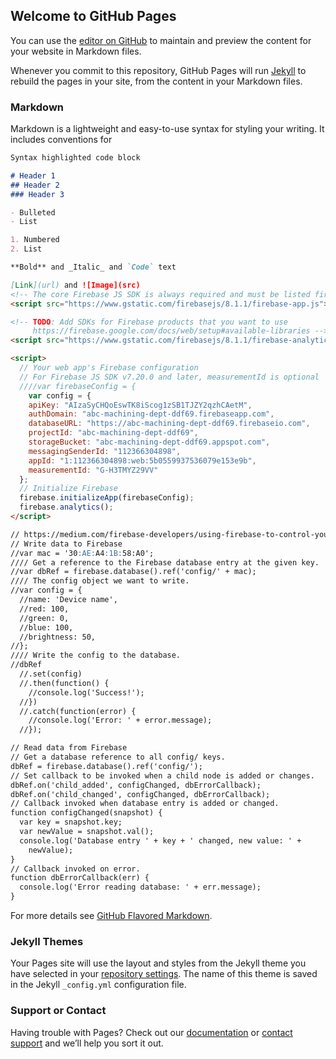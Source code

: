 ## Welcome to GitHub Pages

You can use the [editor on GitHub](https://github.com/cwkuong/cwk/edit/gh-pages/index.md) to maintain and preview the content for your website in Markdown files.

Whenever you commit to this repository, GitHub Pages will run [Jekyll](https://jekyllrb.com/) to rebuild the pages in your site, from the content in your Markdown files.

### Markdown

Markdown is a lightweight and easy-to-use syntax for styling your writing. It includes conventions for

```markdown
Syntax highlighted code block

# Header 1
## Header 2
### Header 3

- Bulleted
- List

1. Numbered
2. List

**Bold** and _Italic_ and `Code` text

[Link](url) and ![Image](src)
<!-- The core Firebase JS SDK is always required and must be listed first -->
<script src="https://www.gstatic.com/firebasejs/8.1.1/firebase-app.js"></script>

<!-- TODO: Add SDKs for Firebase products that you want to use
     https://firebase.google.com/docs/web/setup#available-libraries -->
<script src="https://www.gstatic.com/firebasejs/8.1.1/firebase-analytics.js"></script>

<script>
  // Your web app's Firebase configuration
  // For Firebase JS SDK v7.20.0 and later, measurementId is optional
  ////var firebaseConfig = {
    var config = {
    apiKey: "AIzaSyCHQoEswTK8iScog1zSB1TJZY2qzhCAetM",
    authDomain: "abc-machining-dept-ddf69.firebaseapp.com",
    databaseURL: "https://abc-machining-dept-ddf69.firebaseio.com",
    projectId: "abc-machining-dept-ddf69",
    storageBucket: "abc-machining-dept-ddf69.appspot.com",
    messagingSenderId: "112366304898",
    appId: "1:112366304898:web:5b0559937536079e153e9b",
    measurementId: "G-H3TMYZ29VV"
  };
  // Initialize Firebase
  firebase.initializeApp(firebaseConfig);
  firebase.analytics();
</script>

// https://medium.com/firebase-developers/using-firebase-to-control-your-arduino-project-over-the-web-ba94569d172c
// Write data to Firebase
//var mac = '30:AE:A4:1B:58:A0';
//// Get a reference to the Firebase database entry at the given key.
//var dbRef = firebase.database().ref('config/' + mac);
//// The config object we want to write.
//var config = {
  //name: 'Device name',
  //red: 100,
  //green: 0,
  //blue: 100,
  //brightness: 50,
//};
//// Write the config to the database.
//dbRef
  //.set(config)
  //.then(function() {
    //console.log('Success!');
  //})
  //.catch(function(error) {
    //console.log('Error: ' + error.message);
  //});

// Read data from Firebase
// Get a database reference to all config/ keys.
dbRef = firebase.database().ref('config/');   
// Set callback to be invoked when a child node is added or changes.
dbRef.on('child_added', configChanged, dbErrorCallback);    
dbRef.on('child_changed', configChanged, dbErrorCallback);
// Callback invoked when database entry is added or changed.
function configChanged(snapshot) {
  var key = snapshot.key;
  var newValue = snapshot.val();
  console.log('Database entry ' + key + ' changed, new value: ' +
    newValue);
}
// Callback invoked on error.
function dbErrorCallback(err) {
  console.log('Error reading database: ' + err.message);
}

```

For more details see [GitHub Flavored Markdown](https://guides.github.com/features/mastering-markdown/).

### Jekyll Themes

Your Pages site will use the layout and styles from the Jekyll theme you have selected in your [repository settings](https://github.com/cwkuong/cwk/settings). The name of this theme is saved in the Jekyll `_config.yml` configuration file.

### Support or Contact

Having trouble with Pages? Check out our [documentation](https://docs.github.com/categories/github-pages-basics/) or [contact support](https://github.com/contact) and we’ll help you sort it out.
